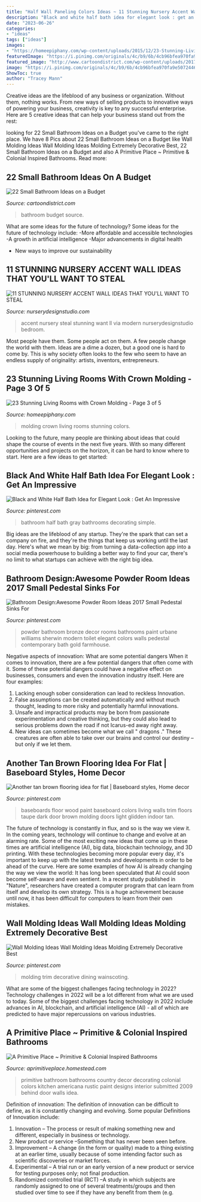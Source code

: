 ```yaml
---
title: "Half Wall Paneling Colors Ideas ~ 11 Stunning Nursery Accent Wall Ideas That You&#039;ll Want To Steal"
description: "Black and white half bath idea for elegant look : get an impressive"
date: "2023-06-26"
categories:
- "ideas"
tags: ["ideas"]
images:
- "https://homeepiphany.com/wp-content/uploads/2015/12/23-Stunning-Living-Rooms-with-Crown-Molding-10.jpg"
featuredImage: "https://i.pinimg.com/originals/4c/b9/6b/4cb96bfea970fa9e5072446a40a112c6.jpg"
featured_image: "http://www.cartoondistrict.com/wp-content/uploads/2017/11/Small-Bathroom-Ideas-on-a-Budget-13.jpg"
image: "https://i.pinimg.com/originals/4c/b9/6b/4cb96bfea970fa9e5072446a40a112c6.jpg"
ShowToc: true
author: "Tracey Mann"
---
```



Creative ideas are the lifeblood of any business or organization. Without them, nothing works. From new ways of selling products to innovative ways of powering your business, creativity is key to any successful enterprise. Here are 5 creative ideas that can help your business stand out from the rest:

	

		
looking for 22 Small Bathroom Ideas on a Budget you've came to the right place. We have 8 Pics about 22 Small Bathroom Ideas on a Budget like Wall Molding Ideas Wall Molding Ideas Molding Extremely Decorative Best, 22 Small Bathroom Ideas on a Budget and also A Primitive Place ~ Primitive &amp; Colonial Inspired Bathrooms. Read more:
		
    
## 22 Small Bathroom Ideas On A Budget

<img loading=lazy src="http://www.cartoondistrict.com/wp-content/uploads/2017/11/Small-Bathroom-Ideas-on-a-Budget-13.jpg" onerror="this.onerror=null;this.src='https://tse3.mm.bing.net/th?id=OIP.ZG6P1J6IBN4xgnQ527vgIAHaKA&amp;pid=15.1';" alt="22 Small Bathroom Ideas on a Budget">

_Source: cartoondistrict.com_

>bathroom budget source. 

	

What are some ideas for the future of technology?
Some ideas for the future of technology include: 
-More affordable and accessible technologies 
-A growth in artificial intelligence 
-Major advancements in digital health 
- New ways to improve our sustainability

    
## 11 STUNNING NURSERY ACCENT WALL IDEAS THAT YOU&#039;LL WANT TO STEAL

<img loading=lazy src="https://www.nurserydesignstudio.com/wp-content/uploads/2020/03/NURSERY-ACCENT-WALL-IDEAS-9.png" onerror="this.onerror=null;this.src='https://tse2.mm.bing.net/th?id=OIP.VUjLBDCgAkSoWjtrO_-eYgHaLH&amp;pid=15.1';" alt="11 STUNNING NURSERY ACCENT WALL IDEAS THAT YOU&#039;LL WANT TO STEAL">

_Source: nurserydesignstudio.com_

>accent nursery steal stunning want ll via modern nurserydesignstudio bedroom. 

	

Most people have them. Some people act on them. A few people change the world with them. Ideas are a dime a dozen, but a good one is hard to come by. This is why society often looks to the few who seem to have an endless supply of originality: artists, inventors, entrepreneurs.

    
## 23 Stunning Living Rooms With Crown Molding - Page 3 Of 5

<img loading=lazy src="https://homeepiphany.com/wp-content/uploads/2015/12/23-Stunning-Living-Rooms-with-Crown-Molding-10.jpg" onerror="this.onerror=null;this.src='https://tse1.mm.bing.net/th?id=OIP.eLyk4VR05KnsIgI_GJxFEQHaFi&amp;pid=15.1';" alt="23 Stunning Living Rooms with Crown Molding - Page 3 of 5">

_Source: homeepiphany.com_

>molding crown living rooms stunning colors. 

	

Looking to the future, many people are thinking about ideas that could shape the course of events in the next five years. With so many different opportunities and projects on the horizon, it can be hard to know where to start. Here are a few ideas to get started: 

    
## Black And White Half Bath Idea For Elegant Look : Get An Impressive

<img loading=lazy src="https://i.pinimg.com/736x/de/b8/e9/deb8e903a98dd8724e661aa32bc84ae1--bathroom-black-gray-bathrooms.jpg" onerror="this.onerror=null;this.src='https://tse4.mm.bing.net/th?id=OIP.2X57aCBJQz_R1wZAJFZ-WgHaLH&amp;pid=15.1';" alt="Black and White Half Bath Idea for Elegant Look : Get An Impressive">

_Source: pinterest.com_

>bathroom half bath gray bathrooms decorating simple. 

	

Big ideas are the lifeblood of any startup. They're the spark that can set a company on fire, and they're the things that keep us working until the last day. Here's what we mean by big: from turning a data-collection app into a social media powerhouse to building a better way to find your car, there's no limit to what startups can achieve with the right big idea.

    
## Bathroom Design:Awesome Powder Room Ideas 2017 Small Pedestal Sinks For

<img loading=lazy src="https://i.pinimg.com/736x/e6/02/de/e602dee5ddacac14cabcec76153c1ab9.jpg" onerror="this.onerror=null;this.src='https://tse3.mm.bing.net/th?id=OIP.2Dp3q0qJrteYWdp_PImUSAHaLH&amp;pid=15.1';" alt="Bathroom Design:Awesome Powder Room Ideas 2017 Small Pedestal Sinks For">

_Source: pinterest.com_

>powder bathroom bronze decor rooms bathrooms paint urbane williams sherwin modern toilet elegant colors walls pedestal contemporary bath gold farmhouse. 

	

Negative aspects of innovation: What are some potential dangers
When it comes to innovation, there are a few potential dangers that often come with it. Some of these potential dangers could have a negative effect on businesses, consumers and even the innovation industry itself. Here are four examples:
1. Lacking enough sober consideration can lead to reckless Innovation.
2. False assumptions can be created automatically and without much thought, leading to more risky and potentially harmful innovations.
3. Unsafe and impractical products may be born from passionate experimentation and creative thinking, but they could also lead to serious problems down the road if not Icarus-ed away right away. 
4. New ideas can sometimes become what we call " dragons ." These creatures are often able to take over our brains and control our destiny – but only if we let them.

    
## Another Tan Brown Flooring Idea For Flat | Baseboard Styles, Home Decor

<img loading=lazy src="https://i.pinimg.com/originals/4c/b9/6b/4cb96bfea970fa9e5072446a40a112c6.jpg" onerror="this.onerror=null;this.src='https://tse1.mm.bing.net/th?id=OIP.omq7pUaNYa1_r1o1O0x6egHaLI&amp;pid=15.1';" alt="Another tan brown flooring idea for flat | Baseboard styles, Home decor">

_Source: pinterest.com_

>baseboards floor wood paint baseboard colors living walls trim floors taupe dark door brown molding doors light glidden indoor tan. 

	

The future of technology is constantly in flux, and so is the way we view it.
In the coming years, technology will continue to change and evolve at an alarming rate. Some of the most exciting new ideas that come up in these times are artificial intelligence (AI), big data, blockchain technology, and 3D printing. With these technologies becoming more popular every day, it's important to keep up with the latest trends and developments in order to be ahead of the curve. Here are some examples of how AI is already changing the way we view the world: 
It has long been speculated that AI could soon become self-aware and even sentient. In a recent study published in "Nature", researchers have created a computer program that can learn from itself and develop its own strategy. This is a huge achievement because until now, it has been difficult for computers to learn from their own mistakes.

    
## Wall Molding Ideas Wall Molding Ideas Molding Extremely Decorative Best

<img loading=lazy src="https://i.pinimg.com/736x/4b/99/f0/4b99f089f8d36c73534601107fd6c98f.jpg" onerror="this.onerror=null;this.src='https://tse2.mm.bing.net/th?id=OIP.WSWadG7XTv8Yiwzv_WgcewHaJ5&amp;pid=15.1';" alt="Wall Molding Ideas Wall Molding Ideas Molding Extremely Decorative Best">

_Source: pinterest.com_

>molding trim decorative dining wainscoting. 

	

What are some of the biggest challenges facing technology in 2022?
Technology challenges in 2022 will be a lot different from what we are used to today. Some of the biggest challenges facing technology in 2022 include advances in AI, blockchain, and artificial intelligence (AI) - all of which are predicted to have major repercussions on various industries.

    
## A Primitive Place ~ Primitive &amp; Colonial Inspired Bathrooms

<img loading=lazy src="http://aprimitiveplace.homestead.com/files/BehindMyRedDoor/Bathroom/1.JPG" onerror="this.onerror=null;this.src='https://tse3.mm.bing.net/th?id=OIP.U6VpQWVn5VI4JCCDqQKSTAHaJ4&amp;pid=15.1';" alt="A Primitive Place ~ Primitive &amp; Colonial Inspired Bathrooms">

_Source: aprimitiveplace.homestead.com_

>primitive bathroom bathrooms country decor decorating colonial colors kitchen americana rustic paint designs interior submitted 2009 behind door walls idea. 

	

Definition of innovation:
The definition of innovation can be difficult to define, as it is constantly changing and evolving. Some popular Definitions of Innovation include:
1. Innovation – The process or result of making something new and different, especially in business or technology.
2. New product or service –Something that has never been seen before.
3. Improvement – A change (in the form or quality) made to a thing existing at an earlier time, usually because of some intending factor such as scientific discoveries or market forces.
4. Experimental – A trial run or an early version of a new product or service for testing purposes only; not final production. 
5. Randomized controlled trial (RCT) –A study in which subjects are randomly assigned to one of several treatments/groups and then studied over time to see if they have any benefit from them (e.g.

